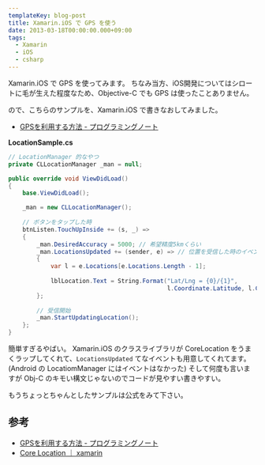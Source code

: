 ```yaml
---
templateKey: blog-post
title: Xamarin.iOS で GPS を使う
date: 2013-03-18T00:00:00.000+09:00
tags:
  - Xamarin
  - iOS
  - csharp
---
```

Xamarin.iOS で GPS を使ってみます。
ちなみ当方、iOS開発についてはシロートに毛が生えた程度なため、Objective-C でも GPS は使ったことありません。
<!--more-->
ので、こちらのサンプルを、Xamarin.iOS で書きなおしてみました。

* [GPSを利用する方法 - プログラミングノート](http://d.hatena.ne.jp/ntaku/20090228/1235816377)


**LocationSample.cs**

```csharp
// LocationManager 的なやつ
private CLLocationManager _man = null;

public override void ViewDidLoad()
{
    base.ViewDidLoad();

    _man = new CLLocationManager();
	
    // ボタンをタップした時
    btnListen.TouchUpInside += (s, _) => 
    {
        _man.DesiredAccuracy = 5000; // 希望精度5kmくらい
        _man.LocationsUpdated += (sender, e) => // 位置を受信した時のイベント
        {
            var l = e.Locations[e.Locations.Length - 1];
            
            lblLocation.Text = String.Format("Lat/Lng = {0}/{1}", 
                                             l.Coordinate.Latitude, l.Coordinate.Longitude);
        };
        
		// 受信開始
        _man.StartUpdatingLocation();
    };
}
```

簡単すぎるやばい。
Xamarin.iOS のクラスライブラリが CoreLocation をうまくラップしてくれて、``LocationsUpdated`` てなイベントも用意してくれてます。(Android の LocatiomManager にはイベントはなかった)
そして何度も言いますが Obj-C のキモい構文じゃないのでコードが見やすい書きやすい。

もうちょっとちゃんとしたサンプルは公式をみて下さい。

## 参考
* [GPSを利用する方法 - プログラミングノート](http://d.hatena.ne.jp/ntaku/20090228/1235816377)
* [Core Location ｜ xamarin](http://docs.xamarin.com/samples/CoreLocation)